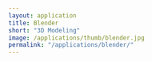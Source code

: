 ```yaml
---
layout: application
title: Blender
short: "3D Modeling"
image: /applications/thumb/blender.jpg
permalink: "/applications/blender/"
---
```


